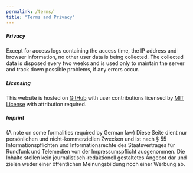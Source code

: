 ```yaml
---
permalink: /terms/
title: "Terms and Privacy"
---
```



##### Privacy
Except for access logs containing the access time, the IP address and browser information, no other user data is being collected. The collected data is disposed every two weeks and is used only to maintain the server and track down possible problems, if any errors occur.


##### Licensing
This website is hosted on [GitHub](https://github.com/) with user contributions licensed by [MIT License](https://opensource.org/licenses/MIT) with attribution required.


##### Imprint
(A note on some formalities required by German law) Diese Seite dient nur persönlichen und nicht-kommerziellen Zwecken und ist nach § 55 Informationspflichten und Informationsrechte des Staatsvertrages für Rundfunk und Telemedien von der Impressumspflicht ausgenommen. Die Inhalte stellen kein journalistisch-redaktionell gestaltetes Angebot dar und zielen weder einer öffentlichen Meinungsbildung noch einer Werbung ab.

